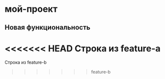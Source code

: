 # мой-проект
## Новая функциональность
<<<<<<< HEAD
Строка из feature-a
=======
Строка из feature-b
>>>>>>> feature-b
